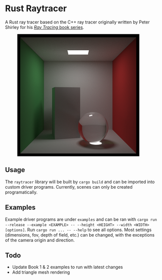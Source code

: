 # Rust Raytracer

A Rust ray tracer based on the C++ ray tracer originally written by Peter Shirley for his [_Ray Tracing_ book series](https://raytracing.github.io/).

<figure>
    <img src="examples/renders/book3.png"
         alt="Book1 example scene">
</figure>

## Usage

The `raytracer` library will be built by `cargo build` and can be imported into custom driver programs. Currently, scenes can only be created programatically.

## Examples

Example driver programs are under `examples` and can be ran with `cargo run --release --example <EXAMPLE> -- --height <HEIGHT> --width <WIDTH> [options]`. Run `cargo run ... -- --help` to see all options. Most settings (dimensions, fov, depth of field, etc.) can be changed, with the exceptions of the camera origin and direction.

## Todo

- Update Book 1 & 2 examples to run with latest changes
- Add triangle mesh rendering
